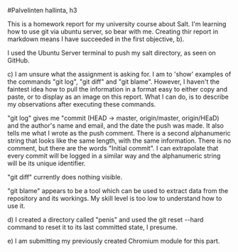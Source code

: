 #Palvelinten hallinta, h3

This is a homework report for my university course about Salt. 
I'm learning how to use git via ubuntu server, so bear with me. 
Creating thir report in markdown means I have succeeded in the first objective, b).

I used the Ubuntu Server terminal to push my salt directory, as seen on GitHub.

c) I am unsure what the assignment is asking for.
I am to 'show' examples of the commands "git log", "git diff" and "git blame".
However, I haven't the faintest idea how to pull the information in a format easy 
to either copy and paste, or to display as an image on this report. What I can do,
is to describe my observations after executing these commands.


"git log" gives me "commit <massive alphanumeric string> (HEAD -> master, origin/master, origin/HEaD)
and the author's name and email, and the date the push was made. It also tells me what I wrote as the push comment.
There is a second alphanumeric string that looks like the same length, with the same information.
There is no comment, but there are the words "Initial commit". I can extrapolate that every commit will be logged in a similar way and the alphanumeric string will be its unique identifier.

"git diff" currently does nothing visible.

"git blame" appears to be a tool which can be used to extract data from the repository and its workings. My skill level is too low to understand how to use it.

d) I created a directory called "penis" and used the git reset --hard command to reset it to its last committed state, I presume.

e) I am submitting my previously created Chromium module for this part.
